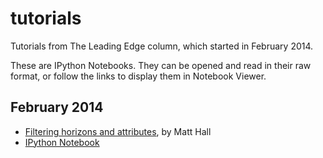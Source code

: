 # tutorials

Tutorials from The Leading Edge column, which started in February 2014.

These are IPython Notebooks. They can be opened and read in their raw format, or follow the links to display them in Notebook Viewer.

## February 2014
- [Filtering horizons and attributes](http://library.seg.org/toc/leedff/33/2), by Matt Hall
- [IPython Notebook](http://nbviewer.ipython.org/github/seg/tutorials/blob/master/1402_Smoothing_surfaces.ipynb)

